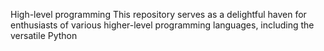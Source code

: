High-level programming
This repository serves as a delightful haven for enthusiasts of various higher-level programming languages, including the versatile Python
